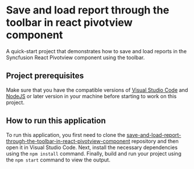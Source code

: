 # Save and load report through the toolbar in react pivotview component
A quick-start project that demonstrates how to save and load reports in the Syncfusion React Pivotview component using the toolbar.

## Project prerequisites

Make sure that you have the compatible versions of [Visual Studio Code](https://code.visualstudio.com/download ) and [NodeJS](https://nodejs.org/en/download) or later version in your machine before starting to work on this project.

## How to run this application

To run this application, you first need to clone the [save-and-load-report-through-the-toolbar-in-react-pivotview-component](https://github.com/SyncfusionExamples/save-and-load-report-through-the-toolbar-in-react-pivotview-component) repository and then open it in Visual Studio Code. Next, install the necessary dependencies using the `npm install` command. Finally, build and run your project using the `npm start` command to view the output.
